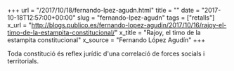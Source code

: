 +++
url = "/2017/10/18/fernando-lpez-agudn.html"
title = ""
date = "2017-10-18T12:57:00+00:00"
slug = "fernando-lpez-agudn"
tags = ["retalls"]
x_url = "http://blogs.publico.es/fernando-lopez-agudin/2017/10/16/rajoy-el-timo-de-la-estampita-constitucional/"
x_title = "Rajoy, el timo de la estampita constitucional"
x_source = "Fernando López Agudín"
+++


Toda constitució és reflex jurídic d'una correlació de forces socials i territorials.

